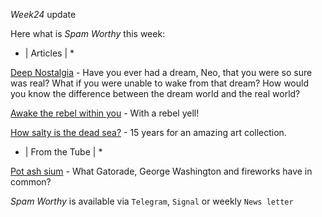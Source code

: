 *Week24* update

Here what is _Spam Worthy_ this week:

* \| Articles \| *

[Deep Nostalgia](https://mymodernmet.com/deep-nostalgia-ai-photos-to-life/) \- Have you ever had a dream\, Neo\, that you were so sure was real\? What if you were unable to wake from that dream\? How would you know the difference between the dream world and the real world\?

[Awake the rebel within you](https://www.bbc.com/worklife/article/20210528-positive-deviants-why-rebellious-workers-spark-gr-ideas) \- With a rebel yell\!

[How salty is the dead sea?](https://www.israel21c.org/what-happens-if-you-soak-a-tutu-in-the-dead-sea/) \- 15 years for an amazing art collection\.

* \| From the Tube \| *

[Pot ash sium](https://www.youtube.com/watch?v=YMDJA4UvXLA&ab_channel=VeritasiumVeritasiumVerified) \- What Gatorade, George Washington and fireworks have in common\?


_Spam Worthy_ is available via `Telegram`, `Signal` or weekly `News letter`
